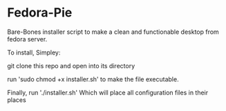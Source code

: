 # Fedora-Pie

Bare-Bones installer script to make a clean and functionable desktop from fedora server.


To install, Simpley:

git clone this repo and open into its directory

run 'sudo chmod +x installer.sh' to make the file executable.

Finally, run './installer.sh' Which will place all configuration files in their places
